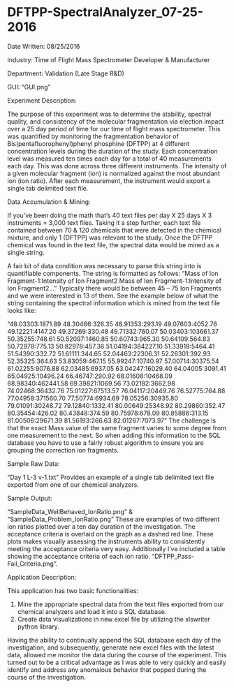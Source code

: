 # DFTPP-SpectralAnalyzer_07-25-2016

Date Written: 08/25/2016

Industry: Time of Flight Mass Spectrometer Developer & Manufacturer

Department: Validation (Late Stage R&D)

GUI: “GUI.png”

Experiment Description:

The purpose of this experiment was to determine the stability, spectral quality, and consistency of the molecular fragmentation via election impact over a 25 day period of time for our time of flight mass spectrometer.  This was quantified by monitoring the fragmentation behavior of Bis(pentafluorophenyl)phenyl phosphine (DFTPP) at 4 different concentration levels during the duration of the study.  Each concentration level was measured ten times each day for a total of 40 measurements each day.  This was done across three different instruments.  The intensity of a given molecular fragment (ion) is normalized against the most abundant ion (ion ratio).  After each measurement, the instrument would export a single tab delimited text file. 

Data Accumulation & Mining:

If you’ve been doing the math that’s 40 text files per day X 25 days X 3 instruments = 3,000 text files.  Taking it a step further, each text file contained between 70 & 120 chemicals that were detected in the chemical mixture, and only 1 (DFTPP) was relevant to the study.  Once the DFTPP chemical was found in the text file, the spectral data would be mined as a single string.  

A fair bit of data condition was necessary to parse this string into is quantifiable components.  The string is formatted as follows: “Mass of Ion Fragment-1:Intensity of Ion Fragment2 Mass of Ion Fragment-1:Intensity of Ion Fragment2…”  Typically there would be between 45 – 75 Ion Fragments and we were interested in 13 of them.  See the example below of what the string containing the spectral information which is mined from the text file looks like:

“48.03303:1871.89 48.30466:326.35 48.91353:293.19 49.07603:4052.76 49.12221:4147.20 49.37269:330.48 49.71332:760.07 50.03403:103661.37 50.35255:748.61 50.52097:1460.85 50.60743:965.30 50.64109:564.83 50.72978:775.13 50.82978:457.36 51.04194:384227.10 51.33918:5464.41 51.54390:332.72 51.61111:344.65 52.04463:22306.31 52.26301:392.93 52.35325:364.63 53.83059:467.15 55.99247:10740.97 57.00714:30375.54 61.02255:9076.88 62.03485:6937.05 63.04247:16029.40 64.04005:3091.41 65.04925:10496.24 66.46747:290.92 68.01608:10468.09 68.98340:462441.58 69.39821:1069.56 73.02182:3662.98 74.02468:36432.76 75.01227:67513.57 76.04117:20449.76 76.52775:764.88 77.04958:371560.70 77.50774:6934.69 78.05256:30935.80 79.01091:30248.72 79.12840:1332.41 80.00649:25348.92 80.29860:352.47 80.35454:426.02 80.43848:374.59 80.75978:678.09 80.85886:313.15 81.00506:29671.39 81.56193:266.63 82.01267:7073.97”
The challenge is that the exact Mass value of the same fragment varies to some degree from one measurement to the next.  So when adding this information to the SQL database you have to use a fairly robust algorithm to ensure you are grouping the correction ion fragments.

Sample Raw Data:

“Day 1 L-3 v-1.txt” Provides an example of a single tab delimited text file exported from one of our chemical analyzers.

Sample Output:

“SampleData_WellBehaved_IonRatio.png” & “SampleData_Problem_IonRatio.png”  These are examples of two different ion ratios plotted over a ten day duration of the investigation.  The acceptance criteria is overlaid on the graph as a dashed red line.  These plots makes visually assessing the instruments ability to consistently meeting the acceptance criteria very easy.
Additionally I’ve included a table showing the acceptance criteria of each ion ratio. “DFTPP_Pass-Fail_Criteria.png”.

Application Description:

This application has two basic functionalities: 

1) Mine the appropriate spectral data from the text files exported from our chemical analyzers and load it into a SQL database.  
2) Create data visualizations in new excel file by utilizing the xlswriter python library. 

Having the ability to continually append the SQL database each day of the investigation, and subsequently, generate new excel files with the latest data, allowed me monitor the data during the course of the experiment.  This turned out to be a critical advantage as I was able to very quickly and easily identify and address any anomalous behavior that popped during the course of the investigation.

